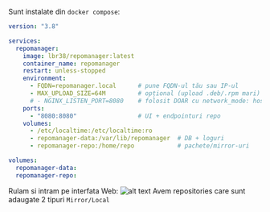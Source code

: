 Sunt instalate din `docker compose`:
```yml
version: "3.8"

services:
  repomanager:
    image: lbr38/repomanager:latest
    container_name: repomanager
    restart: unless-stopped
    environment:
      - FQDN=repomanager.local      # pune FQDN-ul tău sau IP-ul
      - MAX_UPLOAD_SIZE=64M         # opțional (upload .deb/.rpm mari)
      # - NGINX_LISTEN_PORT=8080    # folosit DOAR cu network_mode: host
    ports:
      - "8080:8080"                 # UI + endpointuri repo
    volumes:
      - /etc/localtime:/etc/localtime:ro
      - repomanager-data:/var/lib/repomanager  # DB + loguri
      - repomanager-repo:/home/repo            # pachete/mirror-uri

volumes:
  repomanager-data:
  repomanager-repo:
```
Rulam si intram pe interfata Web:
![alt text](image.png)
Avem repositories care sunt adaugate 2 tipuri `Mirror/Local` 
